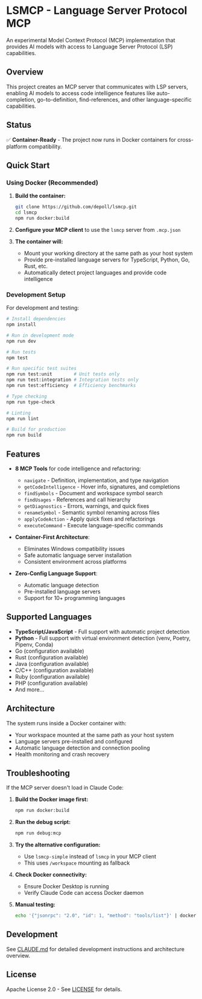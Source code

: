 # LSMCP - Language Server Protocol MCP

An experimental Model Context Protocol (MCP) implementation that provides AI models with access to Language Server Protocol (LSP) capabilities.

## Overview

This project creates an MCP server that communicates with LSP servers, enabling AI models to access code intelligence features like auto-completion, go-to-definition, find-references, and other language-specific capabilities.

## Status

✅ **Container-Ready** - The project now runs in Docker containers for cross-platform compatibility.

## Quick Start

### Using Docker (Recommended)

1. **Build the container:**
   ```bash
   git clone https://github.com/depoll/lsmcp.git
   cd lsmcp
   npm run docker:build
   ```

2. **Configure your MCP client** to use the `lsmcp` server from `.mcp.json`

3. **The container will:**
   - Mount your working directory at the same path as your host system
   - Provide pre-installed language servers for TypeScript, Python, Go, Rust, etc.
   - Automatically detect project languages and provide code intelligence

### Development Setup

For development and testing:

```bash
# Install dependencies
npm install

# Run in development mode
npm run dev

# Run tests
npm test

# Run specific test suites
npm run test:unit        # Unit tests only
npm run test:integration # Integration tests only
npm run test:efficiency  # Efficiency benchmarks

# Type checking
npm run type-check

# Linting
npm run lint

# Build for production
npm run build
```

## Features

- **8 MCP Tools** for code intelligence and refactoring:
  - `navigate` - Definition, implementation, and type navigation
  - `getCodeIntelligence` - Hover info, signatures, and completions
  - `findSymbols` - Document and workspace symbol search
  - `findUsages` - References and call hierarchy
  - `getDiagnostics` - Errors, warnings, and quick fixes
  - `renameSymbol` - Semantic symbol renaming across files
  - `applyCodeAction` - Apply quick fixes and refactorings
  - `executeCommand` - Execute language-specific commands

- **Container-First Architecture**:
  - Eliminates Windows compatibility issues
  - Safe automatic language server installation
  - Consistent environment across platforms

- **Zero-Config Language Support**:
  - Automatic language detection
  - Pre-installed language servers
  - Support for 10+ programming languages

## Supported Languages

- **TypeScript/JavaScript** - Full support with automatic project detection
- **Python** - Full support with virtual environment detection (venv, Poetry, Pipenv, Conda)
- Go (configuration available)
- Rust (configuration available)
- Java (configuration available)
- C/C++ (configuration available)
- Ruby (configuration available)
- PHP (configuration available)
- And more...

## Architecture

The system runs inside a Docker container with:
- Your workspace mounted at the same path as your host system
- Language servers pre-installed and configured
- Automatic language detection and connection pooling
- Health monitoring and crash recovery

## Troubleshooting

If the MCP server doesn't load in Claude Code:

1. **Build the Docker image first:**
   ```bash
   npm run docker:build
   ```

2. **Run the debug script:**
   ```bash
   npm run debug:mcp
   ```

3. **Try the alternative configuration:**
   - Use `lsmcp-simple` instead of `lsmcp` in your MCP client
   - This uses `/workspace` mounting as fallback

4. **Check Docker connectivity:**
   - Ensure Docker Desktop is running
   - Verify Claude Code can access Docker daemon

5. **Manual testing:**
   ```bash
   echo '{"jsonrpc": "2.0", "id": 1, "method": "tools/list"}' | docker run --rm -i -v "$(pwd):$(pwd)" -w "$(pwd)" lsmcp:latest
   ```

## Development

See [CLAUDE.md](./CLAUDE.md) for detailed development instructions and architecture overview.

## License

Apache License 2.0 - See [LICENSE](LICENSE) for details.